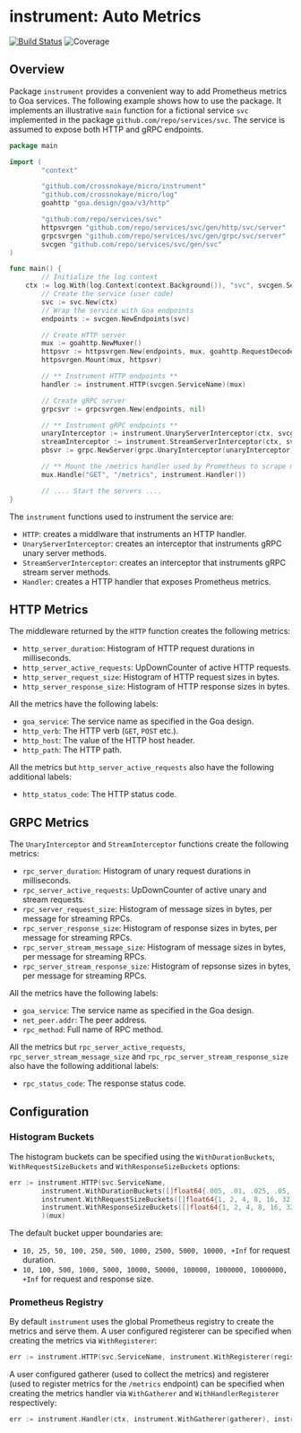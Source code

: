 # instrument: Auto Metrics

[![Build Status](https://github.com/crossnokaye/micro/workflows/CI/badge.svg?branch=main&event=push)](https://github.com/crossnokaye/micro/actions?query=branch%3Amain+event%3Apush)
![Coverage](https://img.shields.io/badge/Coverage-93.7%25-brightgreen)

## Overview

Package `instrument` provides a convenient way to add Prometheus metrics to Goa
services. The following example shows how to use the package. It implements an
illustrative `main` function for a fictional service `svc` implemented in the
package `github.com/repo/services/svc`. The service is assumed to expose both
HTTP and gRPC endpoints.

```go
package main

import (
        "context"

        "github.com/crossnokaye/micro/instrument"
        "github.com/crossnokaye/micro/log"
       	goahttp "goa.design/goa/v3/http"

       	"github.com/repo/services/svc"
        httpsvrgen "github.com/repo/services/svc/gen/http/svc/server"
       	grpcsvrgen "github.com/repo/services/svc/gen/grpc/svc/server"
       	svcgen "github.com/repo/services/svc/gen/svc"
)

func main() {
        // Initialize the log context
	ctx := log.With(log.Context(context.Background()), "svc", svcgen.ServiceName)
        // Create the service (user code)
        svc := svc.New(ctx)
        // Wrap the service with Goa endpoints
        endpoints := svcgen.NewEndpoints(svc)

        // Create HTTP server
        mux := goahttp.NewMuxer()
        httpsvr := httpsvrgen.New(endpoints, mux, goahttp.RequestDecoder, goahttp.ResponseEncoder, nil, nil)
        httpsvrgen.Mount(mux, httpsvr)

        // ** Instrument HTTP endpoints **
        handler := instrument.HTTP(svcgen.ServiceName)(mux)

        // Create gRPC server
        grpcsvr := grpcsvrgen.New(endpoints, nil)

        // ** Instrument gRPC endpoints **
        unaryInterceptor := instrument.UnaryServerInterceptor(ctx, svcgen.ServiceName)
        streamInterceptor := instrument.StreamServerInterceptor(ctx, svcgen.ServiceName)
        pbsvr := grpc.NewServer(grpc.UnaryInterceptor(unaryInterceptor), grpc.StreamInterceptor(streamInterceptor))

        // ** Mount the /metrics handler used by Prometheus to scrape metrics **
        mux.Handle("GET", "/metrics", instrument.Handler())

        // .... Start the servers ....
}
```

The `instrument` functions used to instrument the service are:

* `HTTP`: creates a middlware that instruments an HTTP handler.
* `UnaryServerInterceptor`: creates an interceptor that instruments gRPC unary server methods.
* `StreamServerInterceptor`: creates an interceptor that instruments gRPC stream server methods.
* `Handler`: creates a HTTP handler that exposes Prometheus metrics.

## HTTP Metrics

The middleware returned by the `HTTP` function creates the following metrics:

* `http_server_duration`: Histogram of HTTP request durations in milliseconds.
* `http_server_active_requests`: UpDownCounter of active HTTP requests.
* `http_server_request_size`: Histogram of HTTP request sizes in bytes.
* `http_server_response_size`: Histogram of HTTP response sizes in bytes.

All the metrics have the following labels:

* `goa_service`: The service name as specified in the Goa design.
* `http_verb`: The HTTP verb (`GET`, `POST` etc.).
* `http_host`: The value of the HTTP host header.
* `http_path`: The HTTP path.

All the metrics but `http_server_active_requests` also have the following
additional labels:

* `http_status_code`: The HTTP status code.

## GRPC Metrics

The `UnaryInterceptor` and `StreamInterceptor` functions create the following
metrics:

* `rpc_server_duration`: Histogram of unary request durations in milliseconds.
* `rpc_server_active_requests`: UpDownCounter of active unary and stream requests.
* `rpc_server_request_size`: Histogram of message sizes in bytes, per message for streaming RPCs.
* `rpc_server_response_size`: Histogram of response sizes in bytes, per message for streaming RPCs.
* `rpc_server_stream_message_size`: Histogram of message sizes in bytes, per message for streaming RPCs.
* `rpc_server_stream_response_size`: Histogram of repsonse sizes in bytes, per message for streaming RPCs.

All the metrics have the following labels:

* `goa_service`: The service name as specified in the Goa design.
* `net_peer.addr`: The peer address.
* `rpc_method`: Full name of RPC method.

All the metrics but `rpc_server_active_requests`,
`rpc_server_stream_message_size` and `rpc_rpc_server_stream_response_size` also
have the following additional labels:

* `rpc_status_code`: The response status code.

## Configuration

### Histogram Buckets
The histogram buckets can be specified using the `WithDurationBuckets`,
`WithRequestSizeBuckets` and `WithResponseSizeBuckets` options:

```go
err := instrument.HTTP(svc.ServiceName,
        instrument.WithDurationBuckets([]float64{.005, .01, .025, .05, .1, .25, .5, 1, 2.5, 5, 10}),
        instrument.WithRequestSizeBuckets([]float64{1, 2, 4, 8, 16, 32, 64, 128, 256, 512, 1024}),
        instrument.WithResponseSizeBuckets([]float64{1, 2, 4, 8, 16, 32, 64, 128, 256, 512, 1024}),
        )(mux)
```

The default bucket upper boundaries are:

* `10, 25, 50, 100, 250, 500, 1000, 2500, 5000, 10000, +Inf` for request duration.
* `10, 100, 500, 1000, 5000, 10000, 50000, 100000, 1000000, 10000000, +Inf` for request and response size.

### Prometheus Registry

By default `instrument` uses the global Prometheus registry to create the
metrics and serve them. A user configured registerer can be specified when
creating the metrics via `WithRegisterer`:

```go
err := instrument.HTTP(svc.ServiceName, instrument.WithRegisterer(registerer))(mux)
```

A user configured gatherer (used to collect the metrics) and registerer (used to
register metrics for the `/metrics` endpoint) can be specified when creating the
metrics handler via `WithGatherer` and `WithHandlerRegisterer` respectively:

```go
err := instrument.Handler(ctx, instrument.WithGatherer(gatherer), instrument.WithHandlerRegisterer(registerer))
```
